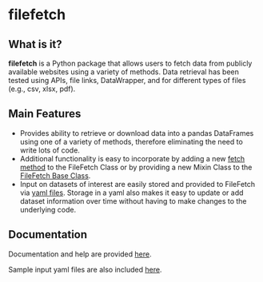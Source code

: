 # filefetch

## What is it?

**filefetch** is a Python package that allows users to
fetch data from publicly available websites using a variety of methods.
Data retrieval has been tested using APIs, file links, DataWrapper, and
for different types of files (e.g., csv, xlsx, pdf).

## Main Features

 - Provides ability to retrieve or download data into a pandas DataFrames using
 one of a variety of methods, therefore eliminating the need to write lots of code.
 - Additional functionality is easy to incorporate by adding a new [fetch method](https://htmlpreview.github.io/?https://github.com/jenniferp1/FileFetch/blob/master/docs/filefetch.html#filefetch-methods)
 to the FileFetch Class or by providing a new Mixin Class to the [FileFetch Base Class](https://htmlpreview.github.io/?https://github.com/jenniferp1/FileFetch/blob/master/docs/filefetch.html#filefetch-class).
 - Input on datasets of interest are easily stored and provided to FileFetch via
 [yaml files](https://htmlpreview.github.io/?https://github.com/jenniferp1/FileFetch/blob/master/docs/sample-yaml.html). Storage in a yaml also makes it easy to update or add dataset information
 over time without having to make changes to the underlying code.

## Documentation

Documentation and help are provided [here](https://htmlpreview.github.io/?https://github.com/jenniferp1/FileFetch/blob/master/docs/index.html).

Sample input yaml files are also included [here](./input).
